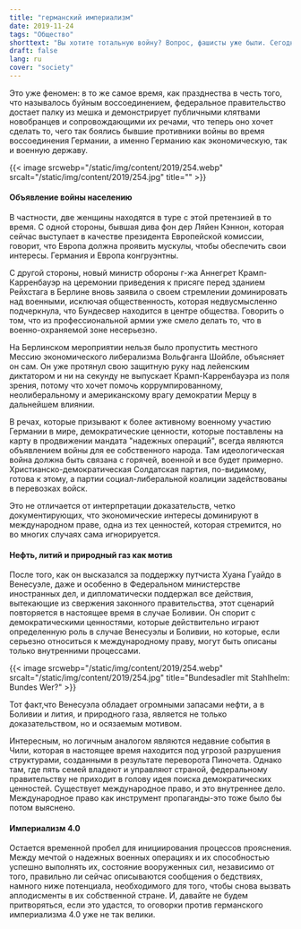 ```yaml
---
title: "германский империализм"
date: 2019-11-24
tags: "Общество"
shorttext: "Вы хотите тотальную войну? Вопрос, фашисты уже были. Сегодня именно от Лейена и Аннегрет Крамп-Карренбауэр хотят войны."
draft: false
lang: ru
cover: "society"
---
```


Это уже феномен: в то же самое время, как празднества в честь того, что называлось буйным воссоединением, федеральное правительство достает палку из мешка и демонстрирует публичными клятвами новобранцев и сопровождающими их речами, что теперь оно хочет сделать то, чего так боялись бывшие противники войны во время воссоединения Германии, а именно Германию как экономическую, так и военную державу.

{{< image srcwebp="/static/img/content/2019/254.webp" srcalt="/static/img/content/2019/254.jpg" title="" >}}

#### Объявление войны населению

В частности, две женщины находятся в туре с этой претензией в то время. С одной стороны, бывшая дива фон дер Ляйен Кэннон, которая сейчас выступает в качестве президента Европейской комиссии, говорит, что Европа должна проявить мускулы, чтобы обеспечить свои интересы. Германия и Европа конгруэнтны.

С другой стороны, новый министр обороны г-жа Аннегрет Крамп-Карренбауэр на церемонии приведения к присяге перед зданием Рейхстага в Берлине вновь заявила о своем стремлении доминировать над военными, исключая общественность, которая недвусмысленно подчеркнула, что Бундесвер находится в центре общества. Говорить о том, что из профессиональной армии уже смело делать то, что в военно-охраняемой зоне несерьезно.

На Берлинском мероприятии нельзя было пропустить местного Мессию экономического либерализма Вольфганга Шойбле, объясняет он сам. Он уже протянул свою защитную руку над лейенским диктатором и ни на секунду не выпускает Крамп-Карренбауэра из поля зрения, потому что хочет помочь коррумпированному, неолиберальному и американскому врагу демократии Мерцу в дальнейшем влиянии.

В речах, которые призывают к более активному военному участию Германии в мире, демократические ценности, которые поставлены на карту в продвижении мандата "надежных операций", всегда являются объявлением войны для ее собственного народа. Там идеологическая война должна быть связана с горячей, военной и все будет примерно. Христианско-демократическая Солдатская партия, по-видимому, готова к этому, а партии социал-либеральной коалиции задействованы в перевозках войск.

Это не отличается от интерпретации доказательств, четко документирующих, что экономические интересы доминируют в международном праве, одна из тех ценностей, которая стремится, но во многих случаях сама игнорируется.

#### Нефть, литий и природный газ как мотив

После того, как он высказался за поддержку путчиста Хуана Гуайдо в Венесуэле, даже и особенно в Федеральном министерстве иностранных дел, и дипломатически поддержал все действия, вытекающие из свержения законного правительства, этот сценарий повторяется в настоящее время в случае Боливии. Он спорит с демократическими ценностями, которые действительно играют определенную роль в случае Венесуэлы и Боливии, но которые, если серьезно относиться к международному праву, могут быть описаны только внутренними процессами.

{{< image srcwebp="/static/img/content/2019/254.webp" srcalt="/static/img/content/2019/254.jpg" title="Bundesadler mit Stahlhelm: Bundes Wer?" >}}

Тот факт,что Венесуэла обладает огромными запасами нефти, а в Боливии и лития, и природного газа, является не только доказательством, но и осязаемым мотивом.

Интересным, но логичным аналогом являются недавние события в Чили, которая в настоящее время находится под угрозой разрушения структурами, созданными в результате переворота Пиночета. Однако там, где пять семей владеют и управляют страной, федеральному правительству не приходит в голову идея поиска демократических ценностей. Существует международное право, и это внутреннее дело. Международное право как инструмент пропаганды-это тоже было бы потом выяснено.

#### Империализм 4.0

Остается временной пробел для инициирования процессов прояснения. Между мечтой о надежных военных операциях и их способностью успешно выполнять их, состояние вооруженных сил, независимо от того, правильно ли сейчас описываются сообщения о бедствиях, намного ниже потенциала, необходимого для того, чтобы снова вызвать аплодисменты в их собственной стране. И, давайте не будем притворяться, если это удастся, то оговорки против германского империализма 4.0 уже не так велики.
